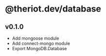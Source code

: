 # @theriot.dev/database

## v0.1.0

- Add mongoose module
- Add connect-mongo module
- Export MongoDB.Database
